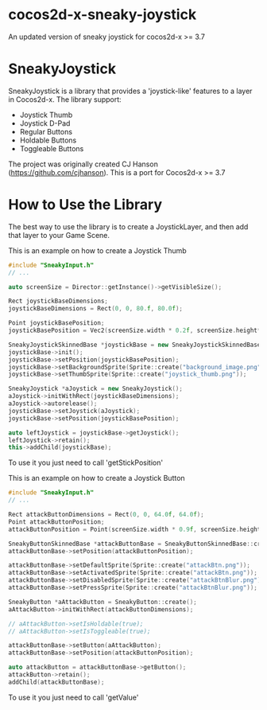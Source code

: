# cocos2d-x-sneaky-joystick
An updated version of sneaky joystick for cocos2d-x >= 3.7

SneakyJoystick
==============

SneakyJoystick is a library that provides a 'joystick-like' features to a layer in Cocos2d-x. The library support:

- Joystick Thumb
- Joystick D-Pad
- Regular Buttons
- Holdable Buttons
- Toggleable Buttons

The project was originally created CJ Hanson (https://github.com/cjhanson). This is a port for Cocos2d-x >= 3.7


How to Use the Library
======================

The best way to use the library is to create a JoystickLayer, and then add that layer to your Game Scene.

This is an example on how to create a Joystick Thumb
```C++
#include "SneakyInput.h"
// ...

auto screenSize = Director::getInstance()->getVisibleSize();

Rect joystickBaseDimensions;
joystickBaseDimensions = Rect(0, 0, 80.f, 80.0f);

Point joystickBasePosition;
joystickBasePosition = Vec2(screenSize.width * 0.2f, screenSize.height*0.2f);

SneakyJoystickSkinnedBase *joystickBase = new SneakyJoystickSkinnedBase();
joystickBase->init();
joystickBase->setPosition(joystickBasePosition);
joystickBase->setBackgroundSprite(Sprite::create("background_image.png"));
joystickBase->setThumbSprite(Sprite::create("joystick_thumb.png"));

SneakyJoystick *aJoystick = new SneakyJoystick();
aJoystick->initWithRect(joystickBaseDimensions);
aJoystick->autorelease();
joystickBase->setJoystick(aJoystick);
joystickBase->setPosition(joystickBasePosition);

auto leftJoystick = joystickBase->getJoystick();
leftJoystick->retain();
this->addChild(joystickBase);
```

To use it you just need to call 'getStickPosition'

This is an example on how to create a Joystick Button

```C++
#include "SneakyInput.h"
// ...

Rect attackButtonDimensions = Rect(0, 0, 64.0f, 64.0f);
Point attackButtonPosition;
attackButtonPosition = Point(screenSize.width * 0.9f, screenSize.height * 0.2f);

SneakyButtonSkinnedBase *attackButtonBase = SneakyButtonSkinnedBase::create();
attackButtonBase->setPosition(attackButtonPosition);

attackButtonBase->setDefaultSprite(Sprite::create("attackBtn.png"));
attackButtonBase->setActivatedSprite(Sprite::create("attackBtn.png"));
attackButtonBase->setDisabledSprite(Sprite::create("attackBtnBlur.png"));
attackButtonBase->setPressSprite(Sprite::create("attackBtnBlur.png"));

SneakyButton *aAttackButton = SneakyButton::create();
aAttackButton->initWithRect(attackButtonDimensions);

// aAttackButton->setIsHoldable(true);
// aAttackButton->setIsToggleable(true);

attackButtonBase->setButton(aAttackButton);
attackButtonBase->setPosition(attackButtonPosition);

auto attackButton = attackButtonBase->getButton();
attackButton->retain();
addChild(attackButtonBase);
```

To use it you just need to call 'getValue'

